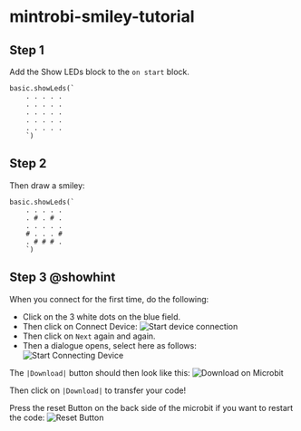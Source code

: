 # mintrobi-smiley-tutorial
## Step 1

Add the Show LEDs block to the ``on start`` block.
```blocks
basic.showLeds(`
    . . . . .
    . . . . .
    . . . . .
    . . . . .
    . . . . .
    `)
```
## Step 2
Then draw a smiley:
```blocks
basic.showLeds(`
    . . . . .
    . # . # .
    . . . . .
    # . . . #
    . # # # .
    `)
```
## Step 3 @showhint
When you connect for the first time, do the following:
* Click on the 3 white dots on the blue field.
* Then click on Connect Device:
![Start device connection](https://kiliansinger.github.io/mintrobi-tutorials/connect_start.png)
* Then click on `Next` again and again.
* Then a dialogue opens, select here as follows:
![Start Connecting Device](https://kiliansinger.github.io/mintrobi-tutorials/connect.png)

The `|Download|` button should then look like this:
![Download on Microbit](https://kiliansinger.github.io/mintrobi-tutorials/download_microbit.png) 

Then click on `|Download|` to transfer your code!

Press the reset Button on the back side of the microbit if you want to restart the code:
![Reset Button](https://s3.amazonaws.com/cdn.freshdesk.com/data/helpdesk/attachments/production/19067466923/original/iPH690ko6mt0STYSgz8v_sYFUoz4BnlJsQ.png?1604662044)
